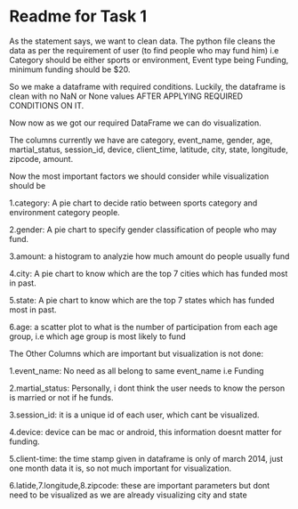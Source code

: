 # Readme for Task 1
As the statement says, we want to clean data.
The python file cleans the data as per the requirement of user (to find people who may fund him)
i.e Category should be either sports or environment,
Event type being Funding, minimum funding should be $20.

So we make a dataframe with required conditions.
Luckily, the dataframe is clean with no NaN or None values AFTER APPLYING REQUIRED CONDITIONS ON IT.

Now now as we got our required DataFrame we can do visualization.

The columns currently we have are
category, event_name, gender, age, martial_status, session_id, device, client_time, latitude, city, state, longitude, zipcode, amount.

Now the most important factors we should consider while visualization should be

1.category: A pie chart to decide ratio between sports category and environment category people.

2.gender: A pie chart to specify gender classification of people who may fund.

3.amount: a histogram to analyzie how much amount do people usually fund

4.city: A pie chart to know which are the top 7 cities which has funded most in past.

5.state: A pie chart to know which are the top 7 states which has funded most in past.

6.age: a scatter plot to what is the number of participation from each age group, i.e which age group is most likely to fund

The Other Columns which are important but visualization is not done:

1.event_name: No need as all belong to same event_name i.e Funding

2.martial_status: Personally, i dont think the user needs to know the person is married or not if he funds.

3.session_id: it is a unique id of each user, which cant be visualized.

4.device: device can be mac or android, this information doesnt matter for funding.

5.client-time: the time stamp given in dataframe is only of march 2014, just one month data it is, so not much important for visualization.

6.latide,7.longitude,8.zipcode: these are important parameters but dont need to be visualized as we are already visualizing city and state

